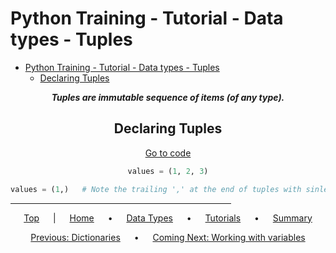 # Python Training - Tutorial - Data types - Tuples

- [Python Training - Tutorial - Data types - Tuples](#python-training---tutorial---data-types---tuples)
  - [Declaring Tuples](#declaring-tuples)

<span style="text-align:center">

***Tuples are immutable sequence of items (of any type).***

## Declaring Tuples

[Go to code](../../tutorial/9-tuples.py#L9)

```python
values = (1, 2, 3)

values = (1,)   # Note the trailing ',' at the end of tuples with sinle item.
```

</span>

<span style="text-align:center">

<hr style="width:70%">

[Top](#python-training---tutorial---data-types---tuples) &emsp; | &emsp; [Home](../README.md) &emsp; • &emsp; [Data Types](3-Data%20types.md) &emsp; • &emsp; [Tutorials](index.md) &emsp; • &emsp; [Summary](../summary.md)

[Previous: Dictionaries](3.5-dictionaries.md) &emsp; • &emsp; [Coming Next: Working with variables](5-Working%20with%20variables.md)

</span>
